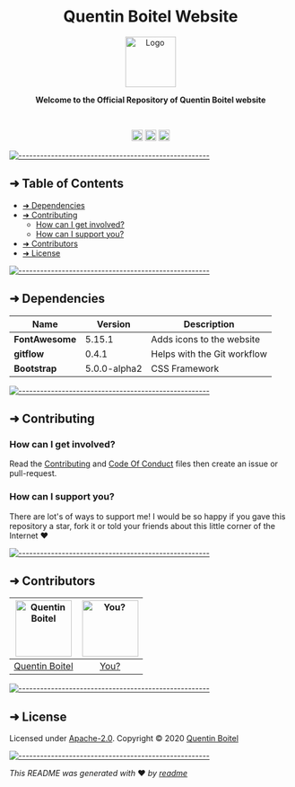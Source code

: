 <!-- ⚠️ This README has been generated from the file(s) "blueprint.md" ⚠️--><h1 align="center">Quentin Boitel Website</h1>
<p align="center">
  <img src="https://raw.githubusercontent.com/qbtl/cv_website/main/images/logo-black.jpg" alt="Logo" width="90" height="auto" />
</p>
<p align="center">
  <b>Welcome to the Official Repository of Quentin Boitel website</b></br>
  <sub><sub>
</p>

<br />

<p align="center">
		<a href="https://github.com/badges/shields"><img alt="GitHub Tag" src="https://img.shields.io/github/v/tag/qbtl/website?label=Tag&logo=github&logoColor=white&labelColor=black" height="20"/></a>
<a href="https://app.netlify.com/sites/quentinboitel/deploys"><img alt="Netlify Deploy Status" src="https://api.netlify.com/api/v1/badges/9430cb96-fdc0-4337-bb29-c6404834696d/deploy-status" height="20"/></a>
<a href="https://www.codefactor.io/repository/github/qbtl/website/overview/master"><img alt="CodeFactor" src="https://www.codefactor.io/repository/github/qbtl/website/badge/master" height="20"/></a>
	</p>


[![-----------------------------------------------------](https://raw.githubusercontent.com/andreasbm/readme/master/assets/lines/water.png)](#table-of-contents)

## ➜ Table of Contents

* [➜ Dependencies](#-dependencies)
* [➜ Contributing](#-contributing)
	* [How can I get involved?](#how-can-i-get-involved)
	* [How can I support you?](#how-can-i-support-you)
* [➜ Contributors](#-contributors)
* [➜ License](#-license)


[![-----------------------------------------------------](https://raw.githubusercontent.com/andreasbm/readme/master/assets/lines/water.png)](#dependencies)

## ➜ Dependencies


| Name            | Version      | Description                 |
|-----------------|--------------|-----------------------------|
| **FontAwesome** | 5.15.1       | Adds icons to the website   |
| **gitflow**     | 0.4.1        | Helps with the Git workflow |
| **Bootstrap**   | 5.0.0-alpha2 | CSS Framework               |



[![-----------------------------------------------------](https://raw.githubusercontent.com/andreasbm/readme/master/assets/lines/water.png)](#contributing)

## ➜ Contributing

### How can I get involved?

Read the [Contributing](https://github.com/qbtl/website/blob/master/docs/CONTRIBUTING.md) and [Code Of Conduct](https://github.com/qbtl/website/blob/master/docs/CODE_OF_CONDUCT.md) files then create an issue or pull-request.

### How can I support you?

There are lot's of ways to support me! I would be so happy if you gave this repository a star, fork it or told your friends about this little corner of the Internet ❤️

[![-----------------------------------------------------](https://raw.githubusercontent.com/andreasbm/readme/master/assets/lines/water.png)](#contributors)

## ➜ Contributors
	

| [<img alt="Quentin Boitel" src="https://avatars0.githubusercontent.com/u/54680442?v=4" width="100">](https://github.com/qbtl) | [<img alt="You?" src="https://joeschmoe.io/api/v1/random" width="100">](https://github.com/qbtl/website/blob/master/docs/CONTRIBUTING.md) |
|:--------------------------------------------------:|:--------------------------------------------------:|
| [Quentin Boitel](https://github.com/qbtl)        | [You?](https://github.com/qbtl/website/blob/master/docs/CONTRIBUTING.md) |


[![-----------------------------------------------------](https://raw.githubusercontent.com/andreasbm/readme/master/assets/lines/water.png)](#license)

## ➜ License
	
Licensed under [Apache-2.0](https://opensource.org/licenses/Apache-2.0).
Copyright © 2020 [Quentin Boitel](https://quentinboitel.netlify.app)

[![-----------------------------------------------------](https://raw.githubusercontent.com/andreasbm/readme/master/assets/lines/water.png)](#license)

_This README was generated with_ ❤️ _by [readme](https://github.com/andreasbm/readme)_
